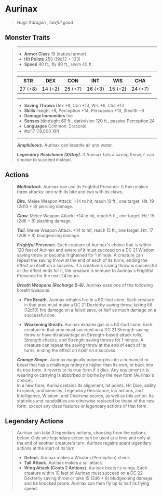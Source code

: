 # Aurinax
>*Huge #dragon , lawful good*
## Monster Traits
>___
>- **Armor Class** 19 (natural armor)
>- **Hit Points** 256 (19d12 + 133)
>- **Speed** 40 ft., fly 80 ft., swim 40 ft.
>___
>|STR|DEX|CON|INT|WIS|CHA|
>|:---:|:---:|:---:|:---:|:---:|:---:|
>|27 (+8)|14 (+2)|25 (+7)|16 (+3)|15 (+2)|24 (+7)|
>___
>- **Saving Throws** Dex +8, Con +13, Wis +8, Cha +13
>- **Skills** Insight +8, Perception +14, Persuasion +13, Stealth +8
>- **Damage Immunities** fire
>- **Senses** blindsight 60 ft., darkvision 120 ft., passive Perception 24
>- **Languages** Common, Draconic
>- #cr17 (18,000 XP)
>___
>***Amphibious.*** Aurinax can breathe air and water.  
>
>***Legendary Resistance (3/Day).*** If Aurinax fails a saving throw, it can choose to succeed instead.  
>
## Actions
>***Multiattack.*** Aurinax can use its Frightful Presence. It then makes three attacks: one with its bite and two with its claws.  
>
>***Bite.*** Melee Weapon Attack: +14 to hit, reach 10 ft., one target. Hit: 19 (2d10 + 8) piercing damage.  
>
>***Claw.*** Melee Weapon Attack: +14 to hit, reach 5 ft., one target. Hit: 15 (2d6 + 8) slashing damage.  
>
>***Tail.*** Melee Weapon Attack: +14 to hit, reach 15 ft., one target. Hit: 17 (2d8 + 8) bludgeoning damage.  
>
>***Frightful Presence.*** Each creature of Aurinax's choice that is within 120 feet of Aurinax and aware of it must succeed on a DC 21 Wisdom saving throw or become frightened for 1 minute. A creature can repeat the saving throw at the end of each of its turns, ending the effect on itself on a success. If a creature's saving throw is successful or the effect ends for it, the creature is immune to Aurinax's Frightful Presence for the next 24 hours.  
>
>***Breath Weapons (Recharge 5–6).*** Aurinax uses one of the following breath weapons.  
>- **Fire Breath.** Aurinax exhales fire in a 60-foot cone. Each creature in that area must make a DC 21 Dexterity saving throw, taking 66 (12d10) fire damage on a failed save, or half as much damage on a successful one.
>
>- **Weakening Breath.** Aurinax exhales gas in a 60-foot cone. Each creature in that area must succeed on a DC 21 Strength saving throw or have disadvantage on Strength-based attack rolls, Strength checks, and Strength saving throws for 1 minute. A creature can repeat the saving throw at the end of each of its turns, ending the effect on itself on a success.
>
>
>***Change Shape.*** Aurinax magically polymorphs into a humanoid or beast that has a challenge rating no higher than its own, or back into its true form. It reverts to its true form if it dies. Any equipment it is wearing or carrying is absorbed or borne by the new form (Aurinax's choice).  
>In a new form, Aurinax retains its alignment, hit points, Hit Dice, ability to speak, proficiencies, Legendary Resistance, lair actions, and Intelligence, Wisdom, and Charisma scores, as well as this action. Its statistics and capabilities are otherwise replaced by those of the new form, except any class features or legendary actions of that form.  
>
## Legendary Actions
>Aurinax can take 3 legendary actions, choosing from the options below. Only one legendary action can be used at a time and only at the end of another creature's turn. Aurinax regains spent legendary actions at the start of its turn.
>
>- **Detect.** Aurinax makes a Wisdom (Perception) check.
>- **Tail Attack.** Aurinax makes a tail attack.
>- **Wing Attack (Costs 2 Actions).** Aurinax beats its wings. Each creature within 10 feet of Aurinax must succeed on a DC 22 Dexterity saving throw or take 15 (2d6 + 8) bludgeoning damage and be knocked prone. Aurinax can then fly up to half its flying speed.